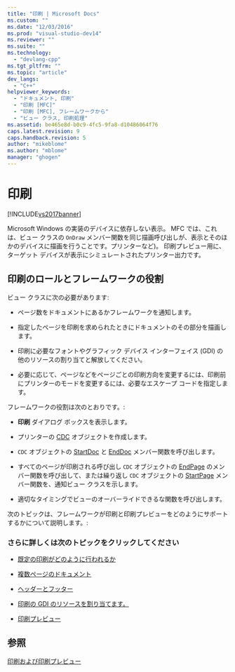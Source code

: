 ```yaml
---
title: "印刷 | Microsoft Docs"
ms.custom: ""
ms.date: "12/03/2016"
ms.prod: "visual-studio-dev14"
ms.reviewer: ""
ms.suite: ""
ms.technology: 
  - "devlang-cpp"
ms.tgt_pltfrm: ""
ms.topic: "article"
dev_langs: 
  - "C++"
helpviewer_keywords: 
  - "ドキュメント, 印刷"
  - "印刷 [MFC]"
  - "印刷 [MFC], フレームワークから"
  - "ビュー クラス, 印刷処理"
ms.assetid: be465e8d-b0c9-4fc5-9fa8-d10486064f76
caps.latest.revision: 9
caps.handback.revision: 5
author: "mikeblome"
ms.author: "mblome"
manager: "ghogen"
---
```

# 印刷
[!INCLUDE[vs2017banner](../assembler/inline/includes/vs2017banner.md)]

Microsoft Windows の実装のデバイスに依存しない表示。  MFC では、これは、ビュー クラスの `OnDraw` メンバー関数を同じ描画呼び出しが、表示とそのほかのデバイスに描画を行うことです。プリンターなど\)。  印刷プレビュー用に、ターゲット デバイスが表示にシミュレートされたプリンター出力です。  
  
##  <a name="_core_your_role_in_printing_vs.._the_framework.92.s_role"></a> 印刷のロールとフレームワークの役割  
 ビュー クラスに次の必要があります:  
  
-   ページ数をドキュメントにあるかフレームワークを通知します。  
  
-   指定したページを印刷を求められたときにドキュメントのその部分を描画します。  
  
-   印刷に必要なフォントやグラフィック デバイス インターフェイス \(GDI\) の他のリソースの割り当てと解放してください。  
  
-   必要に応じて、ページなどをページごとの印刷方向を変更するには、印刷前にプリンターのモードを変更するには、必要なエスケープ コードを指定します。  
  
 フレームワークの役割は次のとおりです。:  
  
-   **印刷** ダイアログ ボックスを表示します。  
  
-   プリンターの [CDC](../Topic/CDC%20Class.md) オブジェクトを作成します。  
  
-   `CDC` オブジェクトの [StartDoc](../Topic/CDC::StartDoc.md) と [EndDoc](../Topic/CDC::EndDoc.md) メンバー関数を呼び出します。  
  
-   すべてのページが印刷される呼び出し `CDC` オブジェクトの [EndPage](../Topic/CDC::EndPage.md) のメンバー関数を呼び出して、または繰り返し `CDC` オブジェクトの [StartPage](../Topic/CDC::StartPage.md) メンバー関数を、通知ビュー クラスを示します。  
  
-   適切なタイミングでビューのオーバーライドできるな関数を呼び出します。  
  
 次のトピックは、フレームワークが印刷と印刷プレビューをどのようにサポートするかについて説明します。:  
  
### さらに詳しくは次のトピックをクリックしてください  
  
-   [既定の印刷がどのように行われるか](../Topic/How%20Default%20Printing%20Is%20Done.md)  
  
-   [複数ページのドキュメント](../mfc/multipage-documents.md)  
  
-   [ヘッダーとフッター](../mfc/headers-and-footers.md)  
  
-   [印刷の GDI のリソースを割り当てます。](../mfc/allocating-gdi-resources.md)  
  
-   [印刷プレビュー](../mfc/print-preview-architecture.md)  
  
## 参照  
 [印刷および印刷プレビュー](../mfc/printing-and-print-preview.md)